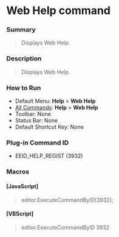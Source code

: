 # Web Help command

### Summary

> Displays Web Help.

### Description

> Displays Web Help.

### How to Run

- Default Menu: **Help** \> **Web Help**
- [All Commands](../tools/all_commands): **Help** >
**Web Help**
- Toolbar: None
- Status Bar: None
- Default Shortcut Key: None

### Plug-in Command ID

- EEID\_HELP\_REGIST (3932)

### Macros

#### \[JavaScript\]

> editor.ExecuteCommandByID(3932);

#### \[VBScript\]

> editor.ExecuteCommandByID 3932
